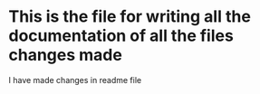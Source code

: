 # This is the file for writing all the documentation of all the files changes made
I have made changes in readme file
